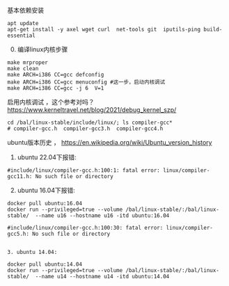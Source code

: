 
基本依赖安装
```shell
apt update
apt-get install -y axel wget curl  net-tools git  iputils-ping build-essential
```

0. 编译linux内核步骤
```shell
make mrproper
make clean
make ARCH=i386 CC=gcc defconfig
make ARCH=i386 CC=gcc menuconfig #这一步，启动内核调试
make ARCH=i386 CC=gcc -j 6  V=1
```

启用内核调试 ，这个参考对吗？   https://www.kerneltravel.net/blog/2021/debug_kernel_szp/


```shell
cd /bal/linux-stable/include/linux/; ls compiler-gcc*
# compiler-gcc.h  compiler-gcc3.h  compiler-gcc4.h
```

ubuntu版本历史 ，  https://en.wikipedia.org/wiki/Ubuntu_version_history

1. ubuntu 22.04下报错:
```shell
#include/linux/compiler-gcc.h:100:1: fatal error: linux/compiler-gcc11.h: No such file or directory
```



2. ubuntu 16.04下报错:
```shell
docker pull ubuntu:16.04
docker run --privileged=true --volume /bal/linux-stable/:/bal/linux-stable/  --name u16 --hostname u16 -itd ubuntu:16.04

#include/linux/compiler-gcc.h:100:30: fatal error: linux/compiler-gcc5.h: No such file or directory


3. ubuntu 14.04:

```

```shell
docker pull ubuntu:14.04
docker run --privileged=true --volume /bal/linux-stable/:/bal/linux-stable/  --name u14 --hostname u14 -itd ubuntu:14.04


```